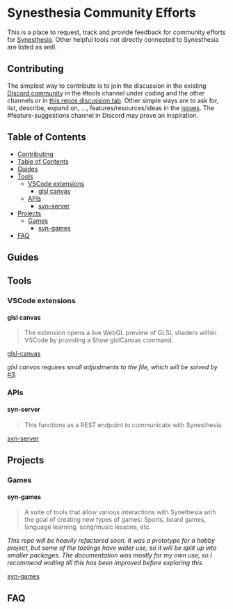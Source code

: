 # Synesthesia Community Efforts

This is a place to request, track and provide feedback for community efforts for [Synesthesia](https://synesthesia.live). Other helpful tools not directly connected to Synesthesia are listed as well.

## Contributing

The simplest way to contribute is to join the discussion in the existing [Discord community](https://discord.gg/dMVvCgXxtU) in the #tools channel under coding and the other channels or in [this repos discussion tab](https://github.com/mattorp/synesthesia-community-efforts/discussions). Other simple ways are to ask for, list, describe, expand on, ..., features/resources/ideas in the [issues](https://github.com/mattorp/synesthesia-community-efforts/issues). The #feature-suggestions channel in Discord may prove an inspiration.

## Table of Contents

- [Contributing](#contributing)
- [Table of Contents](#table-of-contents)
- [Guides](#guides)
- [Tools](#tools)
  - [VSCode extensions](#vscode-extensions)
    - [glsl canvas](#glsl-canvas)
  - [APIs](#apis)
    - [syn-server](#syn-server)
- [Projects](#projects)
  - [Games](#games)
    - [syn-games](#syn-games)
- [FAQ](#faq)

## Guides

## Tools

### VSCode extensions

#### glsl canvas

> The extension opens a live WebGL preview of GLSL shaders within VSCode by providing a Show glslCanvas command.

[glsl-canvas](https://marketplace.visualstudio.com/items?itemName=circledev.glsl-canvas)

_glsl canvas requires small adjustments to the file, which will be solved by [#3][i3]._

[i3]: https://github.com/mattorp/synesthesia-community-efforts/issues/3

### APIs

#### syn-server

>This functions as a REST endpoint to communicate with Synesthesia.

[syn-server](https://github.com/mattorp/syn-server)

## Projects

### Games

#### syn-games

>A suite of tools that allow various interactions with Synethesia with the goal of creating new types of games: Sports, board games, language learning, song/music lessons, etc.

_This repo will be heavily refactored soon. It was a prototype for a hobby project, but some of the toolings have wider use, so it will be split up into smaller packages. The documentation was mostly for my own use, so I recommend waiting till this has been improved before exploring this._

[syn-games](https://github.com/mattorp/syn-games)

## FAQ

